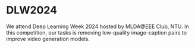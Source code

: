 # DLW2024
We attend Deep Learning Week 2024 hosted by MLDA@EEE Club, NTU. In this competition, our tasks is removing low-quality image-caption pairs to improve video generation models.
